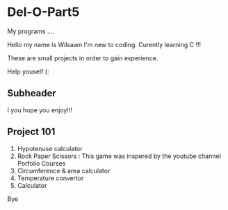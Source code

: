 # Del-O-Part5
My programs ....

Hello my name is Wilsawn I'm new to coding. Curently learning C !!!

These are small projects in order to gain experience. 

Help youself (:


## Subheader

I you hope you enjoy!!!

## Project 101

1. Hypotenuse calculator
2. Rock Paper Scissors : This game was inspered by the youtube channel Porfolio Courses
3. Circumference & area calculator
4. Temperature convertor
5. Calculator

Bye
